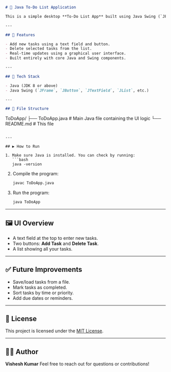 ```markdown
# 📝 Java To-Do List Application

This is a simple desktop **To-Do List App** built using Java Swing (`JFrame`, `JButton`, `JTextField`). It allows users to **add** and **delete tasks** from a list in a user-friendly graphical interface.

---

## 🚀 Features

- Add new tasks using a text field and button.
- Delete selected tasks from the list.
- Real-time updates using a graphical user interface.
- Built entirely with core Java and Swing components.

---

## 🧰 Tech Stack

- Java (JDK 8 or above)
- Java Swing (`JFrame`, `JButton`, `JTextField`, `JList`, etc.)

---

## 📁 File Structure

```

ToDoApp/
├── ToDoApp.java       # Main Java file containing the UI logic
└── README.md          # This file

````

---

## ▶️ How to Run

1. Make sure Java is installed. You can check by running:
   ```bash
   java -version
````

2. Compile the program:

   ```bash
   javac ToDoApp.java
   ```

3. Run the program:

   ```bash
   java ToDoApp
   ```

---

## 🖼️ UI Overview

* A text field at the top to enter new tasks.
* Two buttons: **Add Task** and **Delete Task**.
* A list showing all your tasks.

---

## ✅ Future Improvements

* Save/load tasks from a file.
* Mark tasks as completed.
* Sort tasks by time or priority.
* Add due dates or reminders.

---

## 📜 License

This project is licensed under the [MIT License](LICENSE).

---

## 👨‍💻 Author

**Vishesh Kumar**
Feel free to reach out for questions or contributions!
